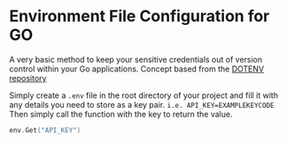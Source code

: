 # Environment File Configuration for GO
A very basic method to keep your sensitive credentials out of version control within your Go applications. Concept based from the [DOTENV repository](https://github.com/vlucas/phpdotenv)

Simply create a `.env` file in the root directory of your project and fill it with any details you need to store as a key pair. `i.e. API_KEY=EXAMPLEKEYCODE` Then simply call the function with the key to return the value.

```go
env.Get("API_KEY")
```

